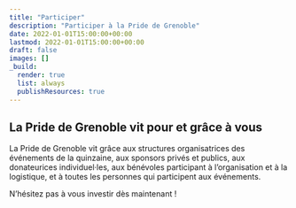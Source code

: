 ```yaml
---
title: "Participer"
description: "Participer à la Pride de Grenoble"
date: 2022-01-01T15:00:00+00:00
lastmod: 2022-01-01T15:00:00+00:00
draft: false
images: []
_build:
  render: true
  list: always
  publishResources: true
---
```


## La Pride de Grenoble vit pour et grâce à vous

La Pride de Grenoble vit grâce aux structures organisatrices des événements de la quinzaine, aux sponsors privés et publics, aux donateurices individuel·les, aux bénévoles participant à l’organisation et à la logistique, et à toutes les personnes qui participent aux événements.

N’hésitez pas à vous investir dès maintenant !
